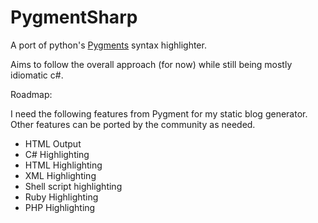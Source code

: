 # PygmentSharp

A port of python's [Pygments](http://pygments.org/) syntax highlighter.

Aims to follow the overall approach (for now) while still being mostly
idiomatic c#.

Roadmap:

I need the following features from Pygment for my static blog generator.
Other features can be ported by the community as needed.

* HTML Output
* C# Highlighting
* HTML Highlighting
* XML Highlighting
* Shell script highlighting
* Ruby Highlighting
* PHP Highlighting
